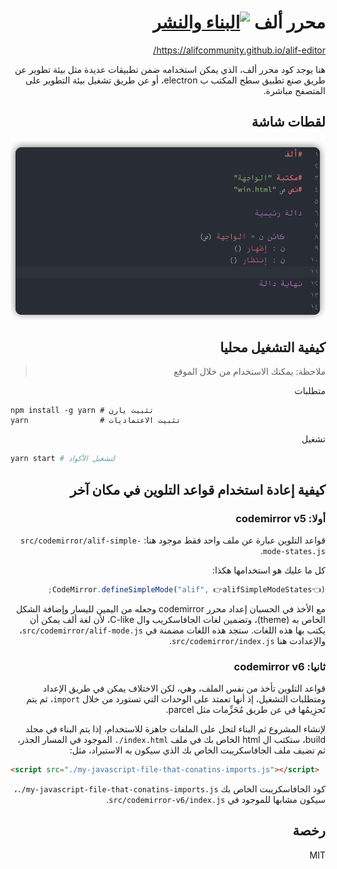 <div dir=rtl>

# محرر ألف [![البناء والنشر](https://github.com/alifcommunity/alif-editor/actions/workflows/build-and-deploy.yml/badge.svg)](https://github.com/alifcommunity/alif-editor/actions/workflows/build-and-deploy.yml)

https://alifcommunity.github.io/alif-editor/

هنا يوجد كود محرر ألف، الذي يمكن استخدامه ضمن تطبيقات عديدة مثل بيئة تطوير عن طريق صنع تطبيق سطح المكتب ب electron، أو عن طريق تشغيل بيئة التطوير على المتصفح مباشرة.

## لقطات شاشة

<div align=center>

![screenshot](./screenshot.png)

</div>

## كيفية التشغيل محليا

> ملاحظة: يمكنك الاستخدام من خلال الموقع

متطلبات

<div dir=ltr>

```
npm install -g yarn	# تثبيت يارن
yarn                # تثبيت الاعتماديات
```

<div dir=rtl>

تشغيل

<div dir=ltr>

```bash
yarn start # لتشغيل الأكواد
```

<div dir=rtl>

## كيفية إعادة استخدام قواعد التلوين في مكان آخر

### أولا: codemirror v5

قواعد التلوين عبارة عن ملف واحد فقط موجود هنا: <span dir=ltr><code>src/codemirror/alif-simple-mode-states.js</code></span>.

كل ما عليك هو استخدامها هكذا:

```js
CodeMirror.defineSimpleMode("alif", 👉alifSimpleModeStates👈);
```

مع الأخذ في الحسبان إعداد محرر codemirror وجعله من اليمين لليسار وإضافة الشكل الخاص به (theme)، وتضمين لغات الجافاسكريب وال C-like، لأن لغة ألف يمكن أن يكتب بها هذه اللغات. ستجد هذه اللغات مضمنة في <span dir=ltr><code>src/codemirror/alif-mode.js</code></span>، والإعدادت هنا <span dir=ltr><code>src/codemirror/index.js</code></span>.

### ثانيا: codemirror v6

قواعد التلوين تأخذ من نفس الملف، وهي، لكن الاختلاف يمكن في طريق الإعداد ومتطلبات التشغيل، إذ أنها تعمتد على الوحدات التي تستورد من خلال <span dir=ltr><code>import</code></span>، ثم يتم تَحزِيمُها في عن طريق مُحَزِّمات مثل parcel.

لإنشاء المشروع ثم البناء لتحل على الملفات جاهزة للاستخدام، إذا يتم البناء في مجلد build، ستكتب ال html الخاص بك في ملف <span dir=ltr><code>./index.html</code></span> الموجود في المسار الجذر، ثم تضيف ملف الجافاسكريبت الخاص بك الذي سيكون به الاستيراد، مثل:

<div dir=ltr>

```html
<script src="./my-javascript-file-that-conatins-imports.js"></script>
```

</div>

كود الجافاسكريبت الخاص بك <span dir=ltr><code>./my-javascript-file-that-conatins-imports.js</code></span>، سيكون مشابها للموجود في <span dir=ltr><code>src/codemirror-v6/index.js</code></span>.

## رخصة

MIT

